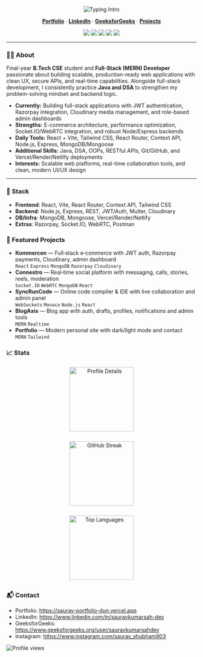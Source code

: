 <!-- Centered Hero -->
<p align="center">
  <img src="https://readme-typing-svg.demolab.com?font=Inter&weight=700&size=28&duration=2800&pause=1000&color=22D3EE&center=true&vCenter=true&width=800&lines=Hi%2C+I'm+Saurav+Kumar+Sah;Full-Stack+(MERN)+Developer;Passionate+about+clean+UI+%26+robust+APIs;Java+%26+DSA+for+strong+foundations" alt="Typing Intro" />
</p>



<p align="center">
  <a href="https://saurav-portfolio-dun.vercel.app"><b>Portfolio</b></a> ·
  <a href="https://www.linkedin.com/in/sauravkumarsah-dev"><b>LinkedIn</b></a> ·
  <a href="https://www.geeksforgeeks.org/user/sauravkumarsahdev/"><b>GeeksforGeeks</b></a> ·
  <a href="https://github.com/saurav-kumar-sah-dev?tab=repositories"><b>Projects</b></a>
</p>

<p align="center">
  <img src="https://img.shields.io/badge/MERN-111827?style=for-the-badge&logo=mongodb&logoColor=4ade80" />
  <img src="https://img.shields.io/badge/React-111827?style=for-the-badge&logo=react&logoColor=61DAFB" />
  <img src="https://img.shields.io/badge/Node.js-111827?style=for-the-badge&logo=node.js&logoColor=6DA55F" />
  <img src="https://img.shields.io/badge/Tailwind-111827?style=for-the-badge&logo=tailwindcss&logoColor=38BDF8" />
  <img src="https://img.shields.io/badge/MongoDB-111827?style=for-the-badge&logo=mongodb&logoColor=4ade80" />
</p>

---

### 👨‍💻 About  
Final-year **B.Tech CSE** student and **Full-Stack (MERN) Developer** passionate about building scalable, production-ready web applications with clean UX, secure APIs, and real-time capabilities. Alongside full-stack development, I consistently practice **Java and DSA** to strengthen my problem-solving mindset and backend logic.

- **Currently:** Building full-stack applications with JWT authentication, Razorpay integration, Cloudinary media management, and role-based admin dashboards  
- **Strengths:** E-commerce architecture, performance optimization, Socket.IO/WebRTC integration, and robust Node/Express backends  
- **Daily Tools:** React + Vite, Tailwind CSS, React Router, Context API, Node.js, Express, MongoDB/Mongoose  
- **Additional Skills:** Java, DSA, OOPs, RESTful APIs, Git/GitHub, and Vercel/Render/Netlify deployments  
- **Interests:** Scalable web platforms, real-time collaboration tools, and clean, modern UI/UX design  

---



### 🧰 Stack
- **Frontend**: React, Vite, React Router, Context API, Tailwind CSS
- **Backend**: Node.js, Express, REST, JWT/Auth, Multer, Cloudinary
- **DB/Infra**: MongoDB, Mongoose, Vercel/Render/Netlify
- **Extras**: Razorpay, Socket.IO, WebRTC, Postman

### 🚀 Featured Projects
- **Kommercen** — Full‑stack e‑commerce with JWT auth, Razorpay payments, Cloudinary, admin dashboard  
  `React` `Express` `MongoDB` `Razorpay` `Cloudinary`
- **Connestro** — Real‑time social platform with messaging, calls, stories, reels, moderation  
  `Socket.IO` `WebRTC` `MongoDB` `React`
- **SyncRunCode** — Online code compiler & IDE with live collaboration and admin panel  
  `WebSockets` `Monaco` `Node.js` `React`
- **BlogAxis** — Blog app with auth, drafts, profiles, notifications and admin tools  
  `MERN` `Realtime`
- **Portfolio** — Modern personal site with dark/light mode and contact  
  `MERN` `Tailwind`

### 📈 Stats
<div align="center">

  <img 
    src="https://github-profile-summary-cards.vercel.app/api/cards/profile-details?username=saurav-kumar-sah-dev&theme=tokyonight" 
    alt="Profile Details" 
    height="170" 
    style="margin: 6px;"
  />

  <a href="https://git.io/streak-stats">
    <img 
      src="https://github-readme-streak-stats.herokuapp.com?user=saurav-kumar-sah-dev&theme=tokyonight&hide_border=true" 
      alt="GitHub Streak" 
      height="170" 
      style="margin: 6px;"
    />
  </a>

  <img 
    src="https://github-profile-summary-cards.vercel.app/api/cards/most-commit-language?username=saurav-kumar-sah-dev&theme=tokyonight" 
    alt="Top Languages" 
    height="170" 
    style="margin: 6px;"
  />

</div>



### 📬 Contact
- Portfolio: https://saurav-portfolio-dun.vercel.app
- LinkedIn: https://www.linkedin.com/in/sauravkumarsah-dev
- GeeksforGeeks: https://www.geeksforgeeks.org/user/sauravkumarsahdev
- Instagram: https://www.instagram.com/saurav_shubham903

<p align="left">
  <img src="https://komarev.com/ghpvc/?username=saurav-kumar-sah-dev&style=flat-square&color=0ea5e9" alt="Profile views" />
</p>
